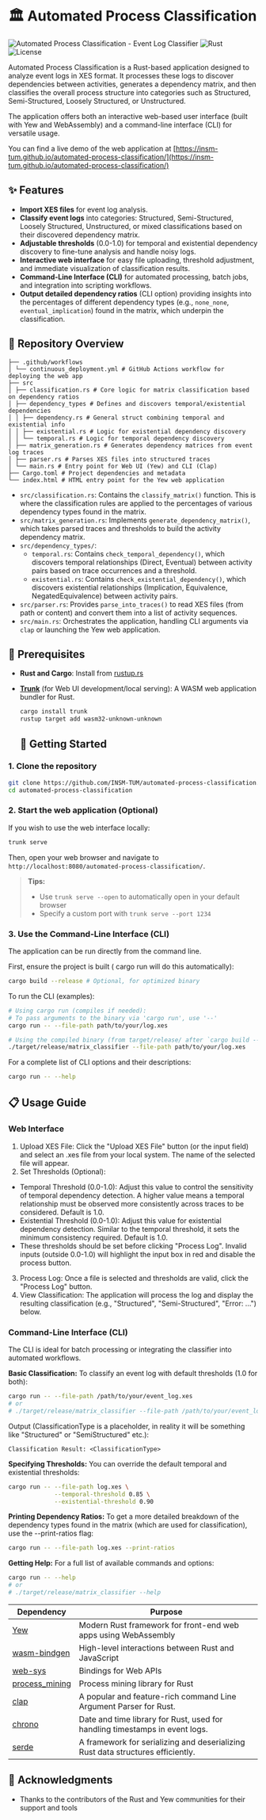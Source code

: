# 🏛️ Automated Process Classification

![Automated Process Classification - Event Log Classifier](https://img.shields.io/badge/Automated%20Process%20Classification-Event%20Log%20Classifier-blue)
![Rust](https://img.shields.io/badge/Built%20with-Rust-orange?logo=rust)
![License](https://img.shields.io/badge/License-MIT-blue) <!-- Assuming MIT License -->

Automated Process Classification is a Rust-based application designed to analyze event logs in XES format. It processes these logs to discover dependencies between activities, generates a dependency matrix, and then classifies the overall process structure into categories such as Structured, Semi-Structured, Loosely Structured, or Unstructured.

The application offers both an interactive web-based user interface (built with Yew and WebAssembly) and a command-line interface (CLI) for versatile usage.

You can find a live demo of the web application at [https://insm-tum.github.io/automated-process-classification/](https://insm-tum.github.io/automated-process-classification/)

## ✨ Features

- **Import XES files** for event log analysis.
- **Classify event logs** into categories: Structured, Semi-Structured, Loosely Structured, Unstructured, or mixed classifications based on their discovered dependency matrix.
- **Adjustable thresholds** (0.0-1.0) for temporal and existential dependency discovery to fine-tune analysis and handle noisy logs.
- **Interactive web interface** for easy file uploading, threshold adjustment, and immediate visualization of classification results.
- **Command-Line Interface (CLI)** for automated processing, batch jobs, and integration into scripting workflows.
- **Output detailed dependency ratios** (CLI option) providing insights into the percentages of different dependency types (e.g., `none_none`, `eventual_implication`) found in the matrix, which underpin the classification.

## 🚀 Repository Overview
```
├── .github/workflows
│ └── continuous_deployment.yml # GitHub Actions workflow for deploying the web app
├── src
│ ├── classification.rs # Core logic for matrix classification based on dependency ratios
│ ├── dependency_types # Defines and discovers temporal/existential dependencies
│ │ ├── dependency.rs # General struct combining temporal and existential info
│ │ ├── existential.rs # Logic for existential dependency discovery
│ │ └── temporal.rs # Logic for temporal dependency discovery
│ ├── matrix_generation.rs # Generates dependency matrices from event log traces
│ ├── parser.rs # Parses XES files into structured traces
│ └── main.rs # Entry point for Web UI (Yew) and CLI (Clap)
├── Cargo.toml # Project dependencies and metadata
└── index.html # HTML entry point for the Yew web application
```


- `src/classification.rs`: Contains the `classify_matrix()` function. This is where the classification rules are applied to the percentages of various dependency types found in the matrix.
- `src/matrix_generation.rs`: Implements `generate_dependency_matrix()`, which takes parsed traces and thresholds to build the activity dependency matrix.
- `src/dependency_types/`:
    - `temporal.rs`: Contains `check_temporal_dependency()`, which discovers temporal relationships (Direct, Eventual) between activity pairs based on trace occurrences and a threshold.
    - `existential.rs`: Contains `check_existential_dependency()`, which discovers existential relationships (Implication, Equivalence, NegatedEquivalence) between activity pairs.
- `src/parser.rs`: Provides `parse_into_traces()` to read XES files (from path or content) and convert them into a list of activity sequences.
- `src/main.rs`: Orchestrates the application, handling CLI arguments via `clap` or launching the Yew web application.

## 🔧 Prerequisites

- **Rust and Cargo**: Install from [rustup.rs](https://rustup.rs/)
- **[Trunk](https://trunkrs.dev/)** (for Web UI development/local serving): A WASM web application bundler for Rust.
  ```sh
  cargo install trunk
  rustup target add wasm32-unknown-unknown
  ```

  ## 🚀 Getting Started

### 1. Clone the repository

```sh
git clone https://github.com/INSM-TUM/automated-process-classification.git
cd automated-process-classification
```

### 2. Start the web application (Optional)
If you wish to use the web interface locally:

```sh
trunk serve
```

Then, open your web browser and navigate to `http://localhost:8080/automated-process-classification/`.

> **Tips:** 
> - Use `trunk serve --open` to automatically open in your default browser
> - Specify a custom port with `trunk serve --port 1234`

### 3. Use the Command-Line Interface (CLI)

The application can be run directly from the command line.

First, ensure the project is built ( cargo run will do this automatically):

```sh
cargo build --release # Optional, for optimized binary
```

To run the CLI (examples):

```sh
# Using cargo run (compiles if needed):
# To pass arguments to the binary via 'cargo run', use '--'
cargo run -- --file-path path/to/your/log.xes

# Using the compiled binary (from target/release/ after `cargo build --release`):
./target/release/matrix_classifier --file-path path/to/your/log.xes
```

For a complete list of CLI options and their descriptions:
```sh
cargo run -- --help
```

## 📋 Usage Guide

### Web Interface

1. Upload XES File: Click the "Upload XES File" button (or the input field) and select an .xes file from your local system. The name of the selected file will appear.
2. Set Thresholds (Optional):
  * Temporal Threshold (0.0-1.0): Adjust this value to control the sensitivity of temporal dependency detection. A higher value means a temporal relationship must be observed more consistently across traces to be considered. Default is 1.0.
  * Existential Threshold (0.0-1.0): Adjust this value for existential dependency detection. Similar to the temporal threshold, it sets the minimum consistency required. Default is 1.0.
  * These thresholds should be set before clicking "Process Log". Invalid inputs (outside 0.0-1.0) will highlight the input box in red and disable the process button.
3. Process Log: Once a file is selected and thresholds are valid, click the "Process Log" button.
4. View Classification: The application will process the log and display the resulting classification (e.g., "Structured", "Semi-Structured", "Error: ...") below.

### Command-Line Interface (CLI)

The CLI is ideal for batch processing or integrating the classifier into automated workflows.

**Basic Classification:**
To classify an event log with default thresholds (1.0 for both):

```sh
cargo run -- --file-path /path/to/your/event_log.xes
# or
# ./target/release/matrix_classifier --file-path /path/to/your/event_log.xes
```

Output (ClassificationType is a placeholder, in reality it will be something like "Structured" or "SemiStructured" etc.):
```
Classification Result: <ClassificationType>
```

**Specifying Thresholds:**
You can override the default temporal and existential thresholds:
```sh
cargo run -- --file-path log.xes \
             --temporal-threshold 0.85 \
             --existential-threshold 0.90
```

**Printing Dependency Ratios:**
To get a more detailed breakdown of the dependency types found in the matrix (which are used for classification), use the --print-ratios flag:
```sh
cargo run -- --file-path log.xes --print-ratios
```

**Getting Help:**
For a full list of available commands and options:
```sh
cargo run -- --help
# or
# ./target/release/matrix_classifier --help
```

| Dependency | Purpose |
|------------|---------|
| [Yew](https://yew.rs/) | Modern Rust framework for front-end web apps using WebAssembly |
| [wasm-bindgen](https://rustwasm.github.io/wasm-bindgen/) | High-level interactions between Rust and JavaScript |
| [web-sys](https://rustwasm.github.io/wasm-bindgen/web-sys/) | Bindings for Web APIs |
| [process_mining](https://crates.io/crates/process_mining) | Process mining library for Rust |
| [clap](https://crates.io/crates/clap) | A popular and feature-rich command Line Argument Parser for Rust. |
| [chrono](https://crates.io/crates/chrono) | Date and time library for Rust, used for handling timestamps in event logs. |
| [serde](https://crates.io/crates/serde) | A framework for serializing and deserializing Rust data structures efficiently. |

## 👏 Acknowledgments

- Thanks to the contributors of the Rust and Yew communities for their support and tools
